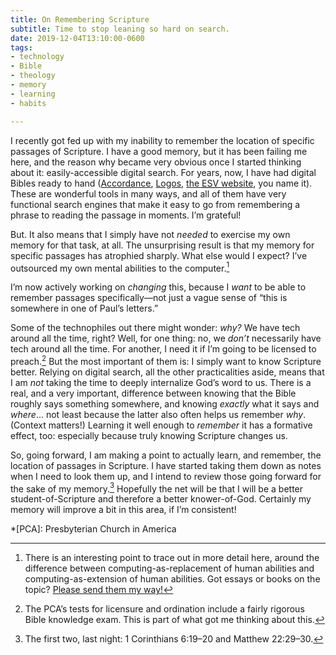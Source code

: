 ```yaml
---
title: On Remembering Scripture
subtitle: Time to stop leaning so hard on search.
date: 2019-12-04T13:10:00-0600
tags:
- technology
- Bible
- theology
- memory
- learning
- habits

---
```

I recently got fed up with my inability to remember the location of specific passages of Scripture. I have a good memory, but it has been failing me here, and the reason why became very obvious once I started thinking about it: easily-accessible digital search. For years, now, I have had digital Bibles ready to hand ([Accordance](https://www.accordancebible.com), [Logos](https://www.logos.com), [the <abbr title="English Standard Version">ESV</abbr> website](https://www.esv.org/Matthew+1/), you name it). These are wonderful tools in many ways, and all of them have very functional search engines that make it easy to go from remembering a phrase to reading the passage in moments. I’m grateful!

But. It also means that I simply have not _needed_ to exercise my own memory for that task, at all. The unsurprising result is that my memory for specific passages has atrophied sharply. What else would I expect? I’ve outsourced my own mental abilities to the computer.[^outsourcing]

I’m now actively working on _changing_ this, because I _want_ to be able to remember passages specifically—not just a vague sense of “this is somewhere in one of Paul’s letters.”

Some of the technophiles out there might wonder: _why?_ We have tech around all the time, right? Well, for one thing: no, we _don’t_ necessarily have tech around all the time. For another, I need it if I’m going to be licensed to preach.[^licensure] But the most important of them is: I simply want to know Scripture better. Relying on digital search, all the other practicalities aside, means that I am _not_ taking the time to deeply internalize God’s word to us. There is a real, and a very important, difference between knowing that the Bible roughly says something somewhere, and knowing _exactly_ what it says and _where_… not least because the latter also often helps us remember _why_. (Context matters!) Learning it well enough to *remember* it has a formative effect, too: especially because truly knowing Scripture changes us.

So, going forward, I am making a point to actually learn, and remember, the location of passages in Scripture. I have started taking them down as notes when I need to look them up, and I intend to review those going forward for the sake of my memory.[^first-two] Hopefully the net will be that I will be a better student-of-Scripture and therefore a better knower-of-God. Certainly my memory will improve a bit in this area, if I’m consistent!

[^outsourcing]: There is an interesting point to trace out in more detail here, around the difference between computing-as-replacement of human abilities and computing-as-extension of human abilities. Got essays or books on the topic? [Please send them my way!](mailto:hello@chriskrycho.com?subject=computing-as-replacement)

[^licensure]: The PCA’s tests for licensure and ordination include a fairly rigorous Bible knowledge exam. This is part of what got me thinking about this.

[^first-two]: The first two, last night: 1 Corinthians 6:19–20 and Matthew 22:29–30.

*[PCA]: Presbyterian Church in America
